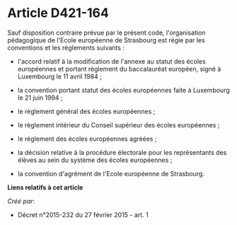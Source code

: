 # Article D421-164

Sauf disposition contraire prévue par le présent code, l'organisation pédagogique de l'Ecole européenne de Strasbourg est
régie par les conventions et les règlements suivants : 

- l'accord relatif à la modification de l'annexe au statut des écoles européennes et portant règlement du baccalauréat
européen, signé à Luxembourg le 11 avril 1984 ; 

- la convention portant statut des écoles européennes faite à Luxembourg le 21 juin 1994 ; 

- le règlement général des écoles européennes ; 

- le règlement intérieur du Conseil supérieur des écoles européennes ; 

- le règlement des écoles européennes agréées ; 

- la décision relative à la procédure électorale pour les représentants des élèves au sein du système des écoles
européennes ; 

- la convention d'agrément de l'Ecole européenne de Strasbourg.

**Liens relatifs à cet article**

_Créé par_:

  - Décret n°2015-232 du 27 février 2015 - art. 1
